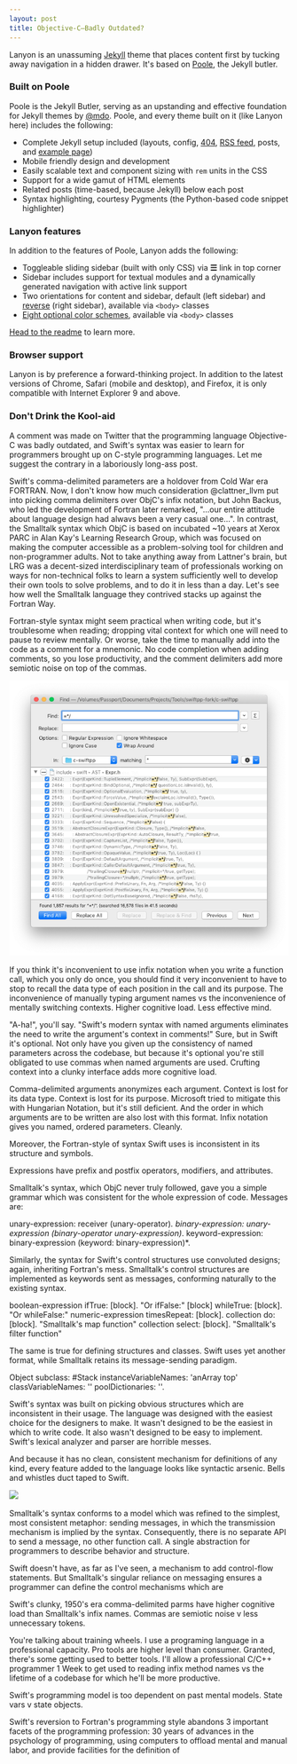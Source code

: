```yaml
---
layout: post
title: Objective-C–Badly Outdated?
---
```


Lanyon is an unassuming [Jekyll](http://jekyllrb.com) theme that places content first by tucking away navigation in a hidden drawer. It's based on [Poole](http://getpoole.com), the Jekyll butler.

### Built on Poole

Poole is the Jekyll Butler, serving as an upstanding and effective foundation for Jekyll themes by [@mdo](https://twitter.com/mdo). Poole, and every theme built on it (like Lanyon here) includes the following:

* Complete Jekyll setup included (layouts, config, [404](/404), [RSS feed](/atom.xml), posts, and [example page](/about))
* Mobile friendly design and development
* Easily scalable text and component sizing with `rem` units in the CSS
* Support for a wide gamut of HTML elements
* Related posts (time-based, because Jekyll) below each post
* Syntax highlighting, courtesy Pygments (the Python-based code snippet highlighter)

### Lanyon features

In addition to the features of Poole, Lanyon adds the following:

* Toggleable sliding sidebar (built with only CSS) via **☰** link in top corner
* Sidebar includes support for textual modules and a dynamically generated navigation with active link support
* Two orientations for content and sidebar, default (left sidebar) and [reverse](https://github.com/poole/lanyon#reverse-layout) (right sidebar), available via `<body>` classes
* [Eight optional color schemes](https://github.com/poole/lanyon#themes), available via `<body>` classes

[Head to the readme](https://github.com/poole/lanyon#readme) to learn more.

### Browser support

Lanyon is by preference a forward-thinking project. In addition to the latest versions of Chrome, Safari (mobile and desktop), and Firefox, it is only compatible with Internet Explorer 9 and above.

### Don't Drink the Kool-aid

A comment was made on Twitter that the programming language Objective-C was badly outdated, and Swift's syntax was easier to learn for programmers brought up on C-style programming languages. Let me suggest the contrary in a laboriously long-ass post.

Swift's comma-delimited parameters are a holdover from Cold War era FORTRAN. Now, I don't know how much consideration @clattner_llvm put into picking comma delimiters over ObjC's infix notation, but John Backus, who led the development of Fortran later remarked, "…our entire attitude about language design had alwavs been a very casual one…". In contrast, the Smalltalk syntax which ObjC is based on incubated ~10 years at Xerox PARC in Alan Kay's Learning Research Group, which was focused on making the computer accessible as a problem-solving tool for children and non-programmer adults. Not to take anything away from Lattner's brain, but LRG was a decent-sized interdisciplinary team of professionals working on ways for non-technical folks to learn a system sufficiently well to develop their own tools to solve problems, and to do it in less than a day. Let's see how well the Smalltalk language they contrived stacks up against the Fortran Way.

Fortran-style syntax might seem practical when writing code, but it's troublesome when reading; dropping vital context for which one will need to pause to review mentally. Or worse, take the time to manually add into the code as a comment for a mnemonic. No code completion when adding comments, so you lose productivity, and the comment delimiters add more semiotic noise on top of the commas.

<img src="/images/semiotic-noise.png">

If you think it's inconvenient to use infix notation when you write a function call, which you only do once, you should find it very inconvenient to have to stop to recall the data type of each position in the call and its purpose. The inconvenience of manually typing argument names vs the inconvenience of mentally switching contexts. Higher cognitive load. Less effective mind.

"A-ha!", you'll say. "Swift's modern syntax with named arguments eliminates the need to write the argument's context in comments!" Sure, but in Swift it's optional. Not only have you given up the consistency of named parameters across the codebase, but because it's optional you're still obligated to use commas when named arguments are used. Crufting context into a clunky interface adds more cognitive load.

Comma-delimited arguments anonymizes each argument. Context is lost for its data type. Context is lost for its purpose. Microsoft tried to mitigate this with Hungarian Notation, but it's still deficient. And the order in which arguments are to be written are also lost with this format. Infix notation gives you named, ordered parameters. Cleanly.

Moreover, the Fortran-style of syntax Swift uses is inconsistent in its structure and symbols.

Expressions have prefix and postfix operators, modifiers, and attributes.

Smalltalk's syntax, which ObjC never truly followed, gave you a simple grammar which was consistent for the whole expression of code. Messages are:

unary-expression: receiver (unary-operator)*.
binary-expression: unary-expression (binary-operator unary-expression)*.
keyword-expression: binary-expression (keyword: binary-expression)*.

Similarly, the syntax for Swift's control structures use convoluted designs; again, inheriting Fortran's mess. Smalltalk's control structures are implemented as keywords sent as messages, conforming naturally to the existing syntax.

boolean-expression ifTrue: [block]. "Or ifFalse:"
[block] whileTrue: [block]. "Or whileFalse:"
numeric-expression timesRepeat: [block].
collection do: [block]. "Smalltalk's map function"
collection select: [block]. "Smalltalk's filter function"

The same is true for defining structures and classes. Swift uses yet another format, while Smalltalk retains its message-sending paradigm.

Object subclass: #Stack
   instanceVariableNames: 'anArray top'
   classVariableNames: ''
   poolDictionaries: ''.

Swift's syntax was built on picking obvious structures which are inconsistent in their usage.
The language was designed with the easiest choice for the designers to make. It wasn't designed to be the easiest in which to write code. It also wasn't designed to be easy to implement. Swift's lexical analyzer and parser are horrible messes.

And because it has no clean, consistent mechanism for definitions of any kind, every feature added to the language looks like syntactic arsenic. Bells and whistles duct taped to Swift.

<img src="swift-millenniumfalcon-1200x900.jpg">

Smalltalk's syntax conforms to a model which was refined to the simplest, most consistent metaphor: sending messages, in which the transmission mechanism is implied by the syntax. Consequently, there is no separate API to send a message, no other function call. A single abstraction for programmers to describe behavior and structure.

Swift doesn't have, as far as I've seen, a mechanism to add control-flow statements. But Smalltalk's singular reliance on messaging ensures a programmer can define the control mechanisms which are

Swift's clunky, 1950's era comma-delimited parms have higher cognitive load than Smalltalk's infix names. Commas are semiotic noise v less unnecessary tokens.

You're talking about training wheels. I use a programing language in a professional capacity. Pro tools are higher level than consumer. Granted, there's some getting used to better tools. I'll allow a professional C/C++ programmer 1 Week to get used to reading infix method names vs the lifetime of a codebase for which he'll be more productive.

Swift's programming model is too dependent on past mental models. State vars v state objects. 

Swift's reversion to Fortran's programming style abandons 3 important facets of the programming profession: 30 years of advances in the psychology of programming, using computers to offload mental and manual labor, and provide facilities for the definition of 



